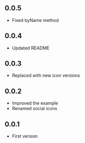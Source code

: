 ## 0.0.5

* Fixed byName method

## 0.0.4

* Updated README

## 0.0.3

* Replaced with new icon versions

## 0.0.2

* Improved the example
* Renamed social icons

## 0.0.1

* First version
